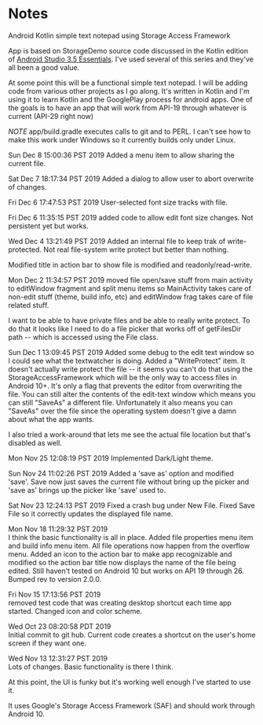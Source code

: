 # Notes
Android Kotlin simple text notepad using Storage Access Framework

App is based on StorageDemo source code discussed in 
the Kotlin edition of 
[Android Studio 3.5 Essentials](https://www.ebookfrenzy.com/ebookpages/kotlin_android_studio_35_ebook.html).
I've used several of this series and they've all been a good value.

At some point this will be a functional simple text notepad.
I will be adding code from various other projects as I go
along.  It's written in Kotlin and I'm using it to learn
Kotlin and the GooglePlay process for android apps.  One of
the goals is to have an app that will work from API-19
through whatever is current (API-29 right now)

*NOTE* app/build.gradle executes calls to git and to PERL.
I can't see how to make this work under Windows so it
currently builds only under Linux.

Sun Dec  8 15:00:36 PST 2019
Added a menu item to allow sharing the current file.

Sat Dec  7 18:17:34 PST 2019
Added a dialog to allow user to abort overwrite of changes.

Fri Dec  6 17:47:53 PST 2019
User-selected font size tracks with file.

Fri Dec  6 11:35:15 PST 2019
added code to allow edit font size changes.  Not persistent yet but
works.

Wed Dec  4 13:21:49 PST 2019
Added an internal file to keep trak of write-protected.  Not
real file-system write protect but better than nothing.

Modified title in action bar to show file is modified and readonly/read-write.

Mon Dec  2 11:34:57 PST 2019
moved file open/save stuff from main activity to editWindow 
fragment and split menu items so MainActivity takes care
of non-edit stuff (theme, build info, etc) and editWindow
frag takes care of file related stuff.

I want to be able to have private files and be able to really
write protect.  To do that it looks like I need to do a file
picker that works off of getFilesDir path -- which is accessed
using the File class.

Sun Dec  1 13:09:45 PST 2019
Added some debug to the edit text window so I could see what the textwatcher
is doing.  Added a "WriteProtect" item.  It doesn't actually write protect
the file -- it seems you can't do that using the StorageAccessFramework
which will be the only way to access files in Android 10+.  It's only a flag
that prevents the editor from overwriting the file.  You can still alter the
contents of the edit-text window which means you can still "SaveAs" a different
file.  Unfortunately it also means you can "SaveAs" over the file since the
operating system doesn't give a damn about what the app wants.

I also tried a work-around that lets me see the actual file location but 
that's disabled as well.

Mon Nov 25 12:08:19 PST 2019
Implemented Dark/Light theme.

Sun Nov 24 11:02:26 PST 2019
Added a 'save as' option and modified 'save'.  Save
now just saves the current file without bring up the picker
and 'save as' brings up the picker like 'save' used to.

Sat Nov 23 12:24:13 PST 2019
Fixed a crash bug under New File.  Fixed Save File so it
correctly updates the displayed file name.

Mon Nov 18 11:29:32 PST 2019<br>
I think the basic functionality is all in place.  Added
file properties menu item and build info menu item.
All file operations now happen from the overflow menu.
Added an icon to the action bar to make app recognizable
and modified so the action bar title now displays the name of
the file being edited.
Still haven't tested on Android 10 but works on API 19 through
26.
Bumped rev to version 2.0.0.

Fri Nov 15 17:13:56 PST 2019<br>
removed test code that was creating desktop shortcut each time app started.
Changed icon and color scheme.

Wed Oct 23 08:20:58 PDT 2019<br>
Initial commit to git hub.  Current code creates a shortcut
on the user's home screen if they want one.

Wed Nov 13 12:31:27 PST 2019<br>
Lots of changes.   Basic functionality is there I think.

At this point, the UI is funky but it's working well enough I've 
started to use it.

It uses Google's Storage Access Framework (SAF) and should work
through Android 10.
